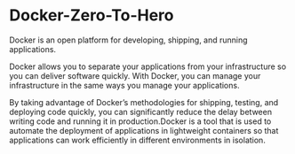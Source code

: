 # Docker-Zero-To-Hero

Docker is an open platform for developing, shipping, and running applications.

Docker allows you to separate your applications from your infrastructure so you can deliver software quickly. With Docker, you can manage your infrastructure in the same ways you manage your applications.

By taking advantage of Docker’s methodologies for shipping, testing, and deploying code quickly, you can significantly reduce the delay between writing code and running it in production.Docker is a tool that is used to automate the deployment of applications in lightweight containers so that applications can work efficiently in different environments in isolation.




